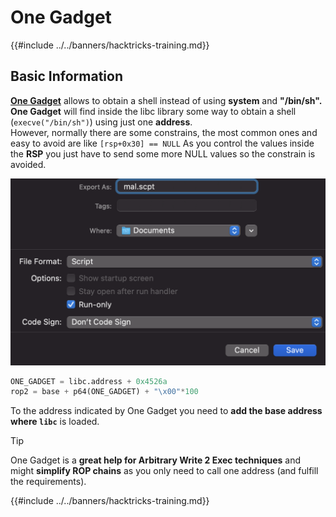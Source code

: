 # One Gadget

{{#include ../../banners/hacktricks-training.md}}

## Basic Information

[**One Gadget**](https://github.com/david942j/one_gadget) allows to obtain a shell instead of using **system** and **"/bin/sh". One Gadget** will find inside the libc library some way to obtain a shell (`execve("/bin/sh")`) using just one **address**.\
However, normally there are some constrains, the most common ones and easy to avoid are like `[rsp+0x30] == NULL` As you control the values inside the **RSP** you just have to send some more NULL values so the constrain is avoided.

![](<../../images/image (615).png>)

```python
ONE_GADGET = libc.address + 0x4526a
rop2 = base + p64(ONE_GADGET) + "\x00"*100
```

To the address indicated by One Gadget you need to **add the base address where `libc`** is loaded.

> [!TIP]
> One Gadget is a **great help for Arbitrary Write 2 Exec techniques** and might **simplify ROP chains** as you only need to call one address (and fulfill the requirements).

{{#include ../../banners/hacktricks-training.md}}
